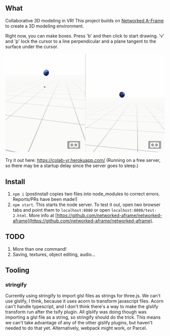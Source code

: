 ## What
Collaborative 3D modeling in VR! This project builds on [Networked A-Frame](https://github.com/networked-aframe/networked-aframe) to create a 3D modeling environment.

Right now, you can make boxes. Press 'b' and then click to start drawing. 'v' and 'p' lock the cursor to a line perpendicular and a plane tangent to the surface under the cursor.

![Demo GIF](https://raw.githubusercontent.com/twastvedt/Colab-VR/master/docs/demo.gif)

Try it out here: https://colab-vr.herokuapp.com/ (Running on a free server, so there may be a startup delay since the server goes to sleep.)

## Install

1. `npm i` (postinstall copies two files into node_modules to correct errors. Reports/PRs have been made!)
1. `npm start`. This starts the node server. To test it out, open two browser tabs and point them to `localhost:8080` or open `localhost:8080/test-2.html`. More info at [https://github.com/networked-aframe/networked-aframe](https://github.com/networked-aframe/networked-aframe).

## TODO

1. More than one command!
1. Saving, textures, object editing, audio...


## Tooling

### stringify

Currently using stringify to import glsl files as strings for three.js. We can't use glslify, I think, because it uses acorn to transform javascript files. Acorn can't handle typescript, and I don't think there's a way to make the glslify transform run after the tsify plugin. All glslify was doing though was importing a glsl file as a string, so stringify should do the trick. This means we can't take advantage of any of the other glslify plugins, but haven't needed to do that yet. Alternatively, webpack might work, or Parcel.
